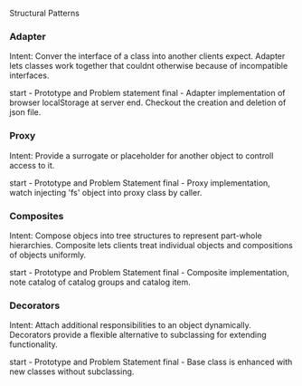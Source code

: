 Structural Patterns

### Adapter
Intent:
Conver the interface of a class into another clients expect. Adapter lets
classes work together that couldnt otherwise because of incompatible interfaces.

start - Prototype and Problem statement
final - Adapter implementation of browser localStorage at server end. Checkout the creation and deletion of json file. 

### Proxy
Intent:
Provide a surrogate or placeholder for another object to controll access to it.

start - Prototype and Problem Statement
final - Proxy implementation, watch injecting 'fs' object into proxy class by caller.

### Composites
Intent:
Compose objecs into tree structures to represent part-whole hierarchies.
Composite lets clients treat individual objects and compositions of objects uniformly.

start - Prototype and Problem Statement
final - Composite implementation, note catalog of catalog groups and catalog item. 

### Decorators
Intent:
Attach additional responsibilities to an object dynamically. Decorators provide a flexible alternative to subclassing for extending functionality.

start - Prototype and Problem Statement
final - Base class is enhanced with new classes without subclassing.